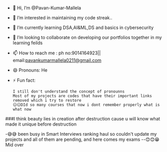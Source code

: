 - 👋 Hi, I’m @Pavan-Kumar-Mallela
- 👀 I’m interested in maintaining my code streak..
- 🌱 I’m currently learning DSA,AI&ML,DS and basics in cybersecurity
- 💞️ I’m looking to collaborate on developing our portfolios together in my learning feilds
- 📫 How to reach me :
      ph no:9014164923||
      email:pavankumarmallela0211@gmail.com
- 😄 Pronouns: He
- ⚡ Fun fact:

      I still don't understand the concept of pronounns
      Most of my projects are codes that have their important links removed which i try to restore
      😑😑DId so many courses that now i dont remember properly what is what now

###I think beauty lies in creation after destruction cause u will know what made it unique before destruction


-😅😅 been busy in Smart Interviews ranking haul so couldn't update my projects and all of them are pending, and here comes my exams
--😊😊😁 Mid over
